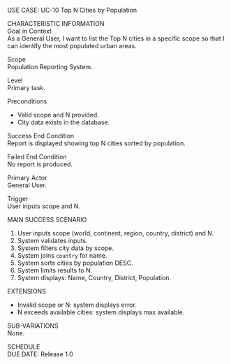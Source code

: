 USE CASE: UC-10 Top N Cities by Population

CHARACTERISTIC INFORMATION  
Goal in Context  
As a General User, I want to list the Top N cities in a specific scope so that I can identify the most populated urban areas.

Scope  
Population Reporting System.

Level  
Primary task.

Preconditions
- Valid scope and N provided.
- City data exists in the database.

Success End Condition  
Report is displayed showing top N cities sorted by population.

Failed End Condition  
No report is produced.

Primary Actor  
General User.

Trigger  
User inputs scope and N.

MAIN SUCCESS SCENARIO
1. User inputs scope (world, continent, region, country, district) and N.
2. System validates inputs.
3. System filters city data by scope.
4. System joins `country` for name.
5. System sorts cities by population DESC.
6. System limits results to N.
7. System displays: Name, Country, District, Population.

EXTENSIONS
- Invalid scope or N: system displays error.
- N exceeds available cities: system displays max available.

SUB-VARIATIONS  
None.

SCHEDULE  
DUE DATE: Release 1.0

